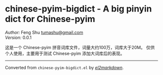 # chinese-pyim-bigdict - A big pinyin dict for Chinese-pyim

*Author:* Feng Shu <tumashu@gmail.com><br>
*Version:* 0.0.1<br>

这是一个 Chinese-pyim 拼音词库文件，词量大约100万，词库大于20M。
仅供个人使用，主要用于测试 Chinese-pyim 添加大词库后的表现。



---
Converted from `chinese-pyim-bigdict.el` by [*el2markdown*](https://github.com/Lindydancer/el2markdown).

